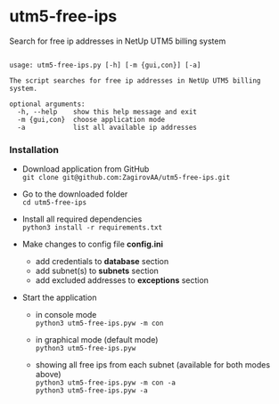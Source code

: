 # utm5-free-ips
Search for free ip addresses in NetUp UTM5 billing system

```

usage: utm5-free-ips.py [-h] [-m {gui,con}] [-a]

The script searches for free ip addresses in NetUp UTM5 billing system.

optional arguments:
  -h, --help    show this help message and exit
  -m {gui,con}  choose application mode
  -a            list all available ip addresses

```
### Installation
- Download application from GitHub  
  ``` git clone git@github.com:ZagirovAA/utm5-free-ips.git  ```

- Go to the downloaded folder  
  ``` cd utm5-free-ips ```

- Install all required dependencies  
  ``` python3 install -r requirements.txt ```

- Make changes to config file **config.ini**
  - add credentials to **database** section
  - add subnet(s) to **subnets** section
  - add excluded addresses to **exceptions** section

- Start the application  
  - in console mode  
    ``` python3 utm5-free-ips.pyw -m con ```
  - in graphical mode (default mode)  
    ``` python3 utm5-free-ips.pyw ```
  
  - showing all free ips from each subnet (available for both modes above)  
    ``` python3 utm5-free-ips.pyw -m con -a ```  
    ``` python3 utm5-free-ips.pyw -a ```